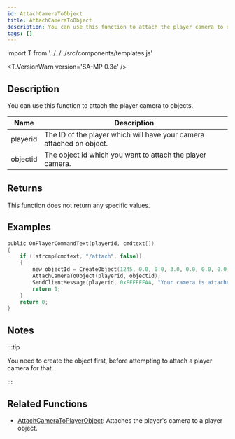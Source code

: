 ```yaml
---
id: AttachCameraToObject
title: AttachCameraToObject
description: You can use this function to attach the player camera to objects.
tags: []
---
```


import T from '../../../src/components/templates.js'

<T.VersionWarn version='SA-MP 0.3e' />

## Description

You can use this function to attach the player camera to objects.

| Name     | Description                                                          |
| -------- | -------------------------------------------------------------------- |
| playerid | The ID of the player which will have your camera attached on object. |
| objectid | The object id which you want to attach the player camera.            |

## Returns

This function does not return any specific values.

## Examples

```c
public OnPlayerCommandText(playerid, cmdtext[])
{
    if (!strcmp(cmdtext, "/attach", false))
    {
        new objectId = CreateObject(1245, 0.0, 0.0, 3.0, 0.0, 0.0, 0.0);
        AttachCameraToObject(playerid, objectId);
        SendClientMessage(playerid, 0xFFFFFFAA, "Your camera is attached on object now.");
        return 1;
    }
    return 0;
}
```

## Notes

:::tip

You need to create the object first, before attempting to attach a player camera for that.

:::

## Related Functions

- [AttachCameraToPlayerObject](AttachCameraToPlayerObjecy.md): Attaches the player's camera to a player object.
